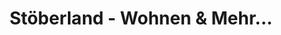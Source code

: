 ---
title: "Stöberland - Wohnen & Mehr..."
url: /iserlohn/stoeberland-wohnen-und-mehr/
shop: Gebrauchtwaren
---